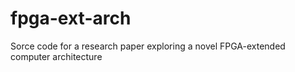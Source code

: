 # fpga-ext-arch
Sorce code for a research paper exploring a novel FPGA-extended computer architecture
